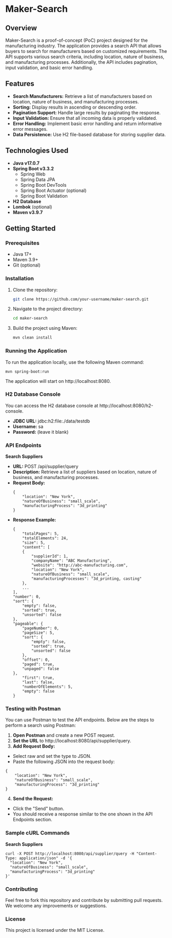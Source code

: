 # Maker-Search
## Overview
Maker-Search is a proof-of-concept (PoC) project designed for the manufacturing industry. The application provides a search API that allows buyers to search for manufacturers based on customized requirements. The API supports various search criteria, including location, nature of business, and manufacturing processes. Additionally, the API includes pagination, input validation, and basic error handling.

## Features
- **Search Manufacturers:** Retrieve a list of manufacturers based on location, nature of business, and manufacturing processes.
- **Sorting:** Display results in ascending or descending order.
- **Pagination Support:** Handle large results by paginating the response.
- **Input Validation:** Ensure that all incoming data is properly validated.
- **Error Handling:** Implement basic error handling and return informative error messages.
- **Data Persistence:** Use H2 file-based database for storing supplier data.

## Technologies Used
- **Java v17.0.7**
- **Spring Boot v3.3.2**
    - Spring Web
    - Spring Data JPA
    - Spring Boot DevTools
    - Spring Boot Actuator (optional)
    - Spring Boot Validation
- **H2 Database**
- **Lombok** (optional)
- **Maven v3.9.7**

## Getting Started
### Prerequisites
- Java 17+
- Maven 3.9+
- Git (optional)

### Installation
1. Clone the repository:
   ```bash
   git clone https://github.com/your-username/maker-search.git

2. Navigate to the project directory:
    ```bash
   cd maker-search

3. Build the project using Maven:
    ```bash
   mvn clean install

### Running the Application
To run the application locally, use the following Maven command:

    mvn spring-boot:run

The application will start on http://localhost:8080.

### H2 Database Console
You can access the H2 database console at http://localhost:8080/h2-console.

- **JDBC URL:** jdbc:h2:file:./data/testdb
- **Username:** sa
- **Password:** (leave it blank)

### API Endpoints
**Search Suppliers**
- **URL:** POST /api/supplier/query
- **Description:** Retrieve a list of suppliers based on location, nature of business, and manufacturing processes.
- **Request Body:**
    ```
    {
        "location": "New York",
        "natureOfBusiness": "small_scale",
        "manufacturingProcess": "3d_printing"
    }
    ```
- **Response Example:**
    ```
    {
        "totalPages": 5,
        "totalElements": 24,
        "size": 5,
        "content": [
        {
            "supplierId": 1,
            "companyName": "ABC Manufacturing",
            "website": "http://abc-manufacturing.com",
            "location": "New York",
            "natureOfBusiness": "small_scale",
            "manufacturingProcesses": "3d_printing, casting"
        },
        ...
    ],
    "number": 0,
    "sort": {
        "empty": false,
        "sorted": true,
        "unsorted": false
    },
    "pageable": {
        "pageNumber": 0,
        "pageSize": 5,
        "sort": {
            "empty": false,
            "sorted": true,
            "unsorted": false
        },
        "offset": 0,
        "paged": true,
        "unpaged": false
    },
        "first": true,
        "last": false,
        "numberOfElements": 5,
        "empty": false
    }
    ```

### Testing with Postman
You can use Postman to test the API endpoints. Below are the steps to perform a search using Postman:
1. **Open Postman** and create a new POST request.
2. **Set the URL** to http://localhost:8080/api/supplier/query.
3. **Add Request Body:**
- Select raw and set the type to JSON.
- Paste the following JSON into the request body:
```
{
    "location": "New York",
    "natureOfBusiness": "small_scale",
    "manufacturingProcess": "3d_printing"
}
```
4. **Send the Request:**
- Click the "Send" button.
- You should receive a response similar to the one shown in the API Endpoints section.

### Sample cURL Commands
**Search Suppliers**
```
curl -X POST http://localhost:8080/api/supplier/query -H "Content-Type: application/json" -d '{
  "location": "New York",
  "natureOfBusiness": "small_scale",
  "manufacturingProcess": "3d_printing"
}'
```

### Contributing
Feel free to fork this repository and contribute by submitting pull requests. We welcome any improvements or suggestions.

### License
This project is licensed under the MIT License.